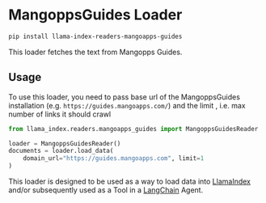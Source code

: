 # MangoppsGuides Loader

```bash
pip install llama-index-readers-mangoapps-guides
```

This loader fetches the text from Mangopps Guides.

## Usage

To use this loader, you need to pass base url of the MangoppsGuides installation (e.g. `https://guides.mangoapps.com/`) and the limit , i.e. max number of links it should crawl

```python
from llama_index.readers.mangoapps_guides import MangoppsGuidesReader

loader = MangoppsGuidesReader()
documents = loader.load_data(
    domain_url="https://guides.mangoapps.com", limit=1
)
```

This loader is designed to be used as a way to load data into [LlamaIndex](https://github.com/run-llama/llama_index/tree/main/llama_index) and/or subsequently used as a Tool in a [LangChain](https://github.com/hwchase17/langchain) Agent.
